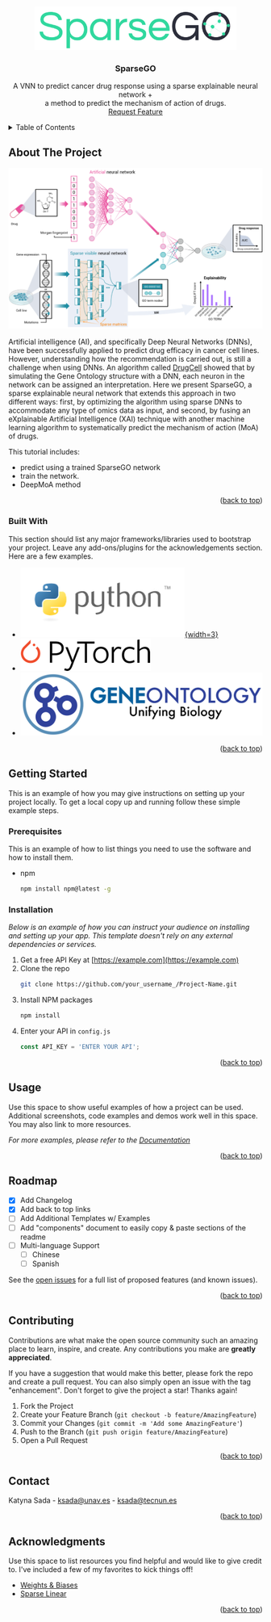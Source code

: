 <!-- PROJECT LOGO -->
<br />
<div align="center">
  <a href="https://github.com/KatynaSada/SparseGO_code">
    <img src="images/logoSparseGO.png" width="400" alt="Logo" >
  </a>

  <h3 align="center">SparseGO</h3>

  <p align="center">
    A VNN to predict cancer drug response using a sparse explainable neural network
    +
    <br />
    a method to predict the mechanism of action of drugs.
    <br />
    <a href="https://github.com/KatynaSada/SparseGO_code/issues">Request Feature</a>
  </p>
</div>



<!-- TABLE OF CONTENTS -->
<details>
  <summary>Table of Contents</summary>
  <ol>
    <li>
      <a href="#about-the-project">About The Project</a>
      <ul>
        <li><a href="#built-with">Built With</a></li>
      </ul>
    </li>
    <li>
      <a href="#getting-started">Getting Started</a>
      <ul>
        <li><a href="#prerequisites">Prerequisites</a></li>
        <li><a href="#installation">Installation</a></li>
      </ul>
    </li>
    <li><a href="#usage">Usage</a></li>
    <li><a href="#roadmap">Roadmap</a></li>
    <li><a href="#contributing">Contributing</a></li>
    <li><a href="#license">License</a></li>
    <li><a href="#contact">Contact</a></li>
    <li><a href="#acknowledgments">Acknowledgments</a></li>
  </ol>
</details>



<!-- ABOUT THE PROJECT -->
## About The Project

 <p align="center"><img src="images/network.png" width="700" alt="Logo"></p>


Artificial intelligence (AI), and specifically Deep Neural Networks (DNNs), have been successfully applied to predict drug efficacy in cancer cell lines. However, understanding how the recommendation is carried out, is still a challenge when using DNNs. An algorithm called <a href="https://pubmed.ncbi.nlm.nih.gov/33096023/">DrugCell<a> showed that by simulating the Gene Ontology structure with a DNN, each neuron in the network can be assigned an interpretation. Here we present SparseGO, a sparse explainable neural network that extends this approach in two different ways: first, by optimizing the algorithm using sparse DNNs to accommodate any type of omics data as input, and second, by fusing an eXplainable Artificial Intelligence (XAI) technique with another machine learning algorithm to systematically predict the mechanism of action (MoA) of drugs.  

This tutorial includes:
* predict using a trained SparseGO network
* train the network.
* DeepMoA method

<p align="right">(<a href="#readme-top">back to top</a>)</p>



### Built With

This section should list any major frameworks/libraries used to bootstrap your project. Leave any add-ons/plugins for the acknowledgements section. Here are a few examples.

* [![Python][Python-image]{width=3}][Python-url]
* [![Pytorch][Pytorch-image]][Pytorch-url]
* [![GeneOntology][GO-image]][GO-url]

<p align="right">(<a href="#readme-top">back to top</a>)</p>

<!-- GETTING STARTED -->
## Getting Started

This is an example of how you may give instructions on setting up your project locally.
To get a local copy up and running follow these simple example steps.

### Prerequisites

This is an example of how to list things you need to use the software and how to install them.
* npm
  ```sh
  npm install npm@latest -g
  ```

### Installation

_Below is an example of how you can instruct your audience on installing and setting up your app. This template doesn't rely on any external dependencies or services._

1. Get a free API Key at [https://example.com](https://example.com)
2. Clone the repo
   ```sh
   git clone https://github.com/your_username_/Project-Name.git
   ```
3. Install NPM packages
   ```sh
   npm install
   ```
4. Enter your API in `config.js`
   ```js
   const API_KEY = 'ENTER YOUR API';
   ```

<p align="right">(<a href="#readme-top">back to top</a>)</p>



<!-- USAGE EXAMPLES -->
## Usage

Use this space to show useful examples of how a project can be used. Additional screenshots, code examples and demos work well in this space. You may also link to more resources.

_For more examples, please refer to the [Documentation](https://example.com)_

<p align="right">(<a href="#readme-top">back to top</a>)</p>



<!-- ROADMAP -->
## Roadmap

- [x] Add Changelog
- [x] Add back to top links
- [ ] Add Additional Templates w/ Examples
- [ ] Add "components" document to easily copy & paste sections of the readme
- [ ] Multi-language Support
    - [ ] Chinese
    - [ ] Spanish

See the [open issues](https://github.com/othneildrew/Best-README-Template/issues) for a full list of proposed features (and known issues).

<p align="right">(<a href="#readme-top">back to top</a>)</p>



<!-- CONTRIBUTING -->
## Contributing

Contributions are what make the open source community such an amazing place to learn, inspire, and create. Any contributions you make are **greatly appreciated**.

If you have a suggestion that would make this better, please fork the repo and create a pull request. You can also simply open an issue with the tag "enhancement".
Don't forget to give the project a star! Thanks again!

1. Fork the Project
2. Create your Feature Branch (`git checkout -b feature/AmazingFeature`)
3. Commit your Changes (`git commit -m 'Add some AmazingFeature'`)
4. Push to the Branch (`git push origin feature/AmazingFeature`)
5. Open a Pull Request

<p align="right">(<a href="#readme-top">back to top</a>)</p>

<!-- CONTACT -->
## Contact

Katyna Sada - ksada@unav.es - ksada@tecnun.es

<p align="right">(<a href="#readme-top">back to top</a>)</p>



<!-- ACKNOWLEDGMENTS -->
## Acknowledgments

Use this space to list resources you find helpful and would like to give credit to. I've included a few of my favorites to kick things off!

* [Weights & Biases](https://www.wandb.ai/)
* [Sparse Linear](https://github.com/hyeon95y/SparseLinear)

<p align="right">(<a href="#readme-top">back to top</a>)</p>

<!-- MARKDOWN LINKS & IMAGES -->
[Python-image]: images/python.png
[Python-url]: https://www.python.org/
[Pytorch-image]: images/pytorch.png
[Pytorch-url]: https://pytorch.org/
[GO-image]: images/geneontology.png
[GO-url]: http://geneontology.org/

